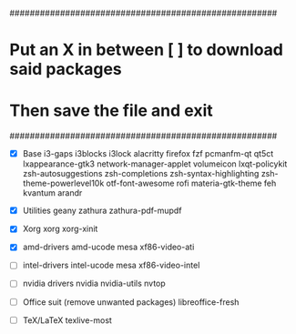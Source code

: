 #####################################################
# Put an X in between [ ] to download said packages # 
#         Then save the file and exit               #
#####################################################

- [X] Base
i3-gaps i3blocks i3lock alacritty firefox fzf pcmanfm-qt qt5ct lxappearance-gtk3 network-manager-applet volumeicon lxqt-policykit zsh-autosuggestions zsh-completions zsh-syntax-highlighting zsh-theme-powerlevel10k otf-font-awesome rofi materia-gtk-theme feh kvantum arandr

- [X] Utilities
geany zathura zathura-pdf-mupdf

- [X] Xorg
xorg xorg-xinit

- [X] amd-drivers
amd-ucode mesa xf86-video-ati

- [ ] intel-drivers
intel-ucode mesa xf86-video-intel

- [ ] nvidia drivers
nvidia nvidia-utils nvtop

- [ ] Office suit (remove unwanted packages)
libreoffice-fresh

- [ ] TeX/LaTeX
texlive-most
